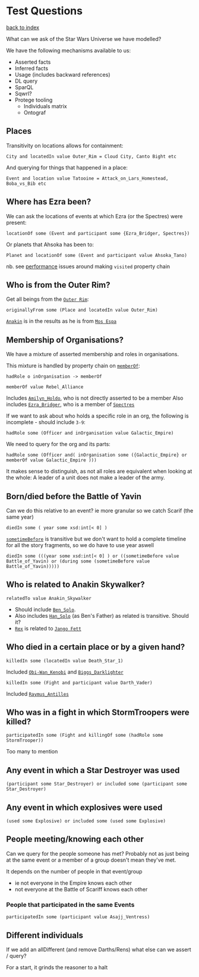 # Test Questions

[back to index](index.md)

What can we ask of the Star Wars Universe we have modelled?

We have the following mechanisms available to us:
* Asserted facts
* Inferred facts
* Usage (includes backward references)
* DL query
* SparQL
* Sqwrl?
* Protege tooling
    * Individuals matrix
    * Ontograf


## Places
Transitivity on locations allows for containment:

    City and locatedIn value Outer_Rim = Cloud City, Canto Bight etc

And querying for things that happened in a place:

    Event and location value Tatooine = Attack_on_Lars_Homestead, Boba_vs_Bib etc

## Where has Ezra been?
We can ask the locations of events at which Ezra (or the Spectres) were present:

    locationOf some (Event and participant some {Ezra_Bridger, Spectres})

Or planets that Ahsoka has been to:

    Planet and locationOf some (Event and participant value Ahsoka_Tano)

nb. see [performance](performance.md) issues around making ```visited``` property chain

## Who is from the Outer Rim?
Get all beings from the [```Outer Rim```](https://star-wars-ontology.herokuapp.com/individuals/-1386770186/):

    originallyFrom some (Place and locatedIn value Outer_Rim)

[```Anakin```](https://star-wars-ontology.herokuapp.com/individuals/124477048/)
is in the results as he is from  [```Mos Espa```](https://star-wars-ontology.herokuapp.com/individuals/-1084757583/)


## Membership of Organisations?
We have a mixture of asserted membership and roles in organisations.

This mixture is handled by property chain on [```memberOf```](https://star-wars-ontology.herokuapp.com/objectproperties/-1602556939/):

    hadRole o inOrganisation -> memberOf    

    memberOf value Rebel_Alliance

Includes [```Amilyn_Holdo```](https://star-wars-ontology.herokuapp.com/individuals/1514973977/), who is not directly asserted to be a member
Also includes [```Ezra_Bridger```](https://star-wars-ontology.herokuapp.com/individuals/-1105472430/), who is a member of [```Spectres```](https://star-wars-ontology.herokuapp.com/individuals/1273958379/)

If we want to ask about who holds a specific role in an org, the following is incomplete - should include ```3-9```:

    hadRole some (Officer and inOrganisation value Galactic_Empire)

We need to query for the org and its parts:

    hadRole some (Officer and( inOrganisation some ({Galactic_Empire} or memberOf value Galactic_Empire )))

It makes sense to distinguish, as not all roles are equivalent when looking at the whole:
A leader of a unit does not make a leader of the army.

## Born/died before the Battle of Yavin
Can we do this relative to an event? 
ie more granular so we catch Scarif (the same year)

    diedIn some ( year some xsd:int[< 0] )

[```sometimeBefore```](https://star-wars-ontology.herokuapp.com/objectproperties/-1091741052/)
is transitive but we don't want to hold a complete timeline for all the story fragments,
so we do have to use year aswell

    diedIn some (((year some xsd:int[< 0] ) or ((sometimeBefore value Battle_of_Yavin) or (during some (sometimeBefore value Battle_of_Yavin)))))

## Who is related to Anakin Skywalker?

    relatedTo value Anakin_Skywalker

- Should include [```Ben_Solo```](https://star-wars-ontology.herokuapp.com/individuals/791330359/).
- Also includes [```Han_Solo```](https://star-wars-ontology.herokuapp.com/individuals/-891756947/) (as Ben's Father) as related is transitive. Should it?
- [```Rex```](https://star-wars-ontology.herokuapp.com/individuals/-953035159/)
is related to [```Jango Fett```](https://star-wars-ontology.herokuapp.com/individuals/1082292387/)

## Who died in a certain place or by a given hand?

    killedIn some (locatedIn value Death_Star_1)

Included
[```Obi-Wan_Kenobi```](https://star-wars-ontology.herokuapp.com/individuals/430816088/) and
[```Biggs_Darklighter```](https://star-wars-ontology.herokuapp.com/individuals/-1217341474/)

    killedIn some (Fight and participant value Darth_Vader)

Included 
[```Raymus_Antilles```](https://star-wars-ontology.herokuapp.com/individuals/-587033198/)

## Who was in a fight in which StormTroopers were killed?

    participatedIn some (Fight and killingOf some (hadRole some StormTrooper))

Too many to mention

## Any event in which a Star Destroyer was used

    (participant some Star_Destroyer) or included some (participant some Star_Destroyer)

## Any event in which explosives were used

    (used some Explosive) or included some (used some Explosive)

## People meeting/knowing each other

Can we query for the people someone has met?
Probably not as just being at the same event or a member of a group doesn't mean they've met.

It  depends on the number of people in that event/group
  - ie not everyone in the Empire knows each other
  - not everyone at the Battle of Scariff knows each other

### People that participated in the same Events

    participatedIn some (participant value Asajj_Ventress)

## Different individuals

If we add an allDifferent (and remove Darths/Rens) what else can we assert / query?

For a start, it grinds the reasoner to a halt
